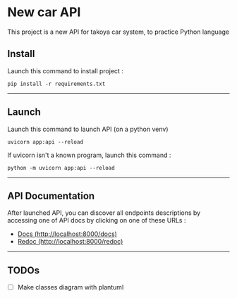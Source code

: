 # New car API

This project is a new API for takoya car system, to practice Python language

## Install

Launch this command to install project :

```shell
pip install -r requirements.txt
```

----------

## Launch

Launch this command to launch API (on a python venv)

```shell
uvicorn app:api --reload
```

If uvicorn isn't a known program, launch this command :

```shell
python -m uvicorn app:api --reload
```

----------

## API Documentation

After launched API, you can discover all endpoints descriptions by accessing one of API docs by clicking on one of these URLs :

* [Docs (http://localhost:8000/docs)](http://localhost:8000/docs)
* [Redoc (http://localhost:8000/redoc)](http://localhost:8000/redoc)

----------

## TODOs

- [ ] Make classes diagram with plantuml
